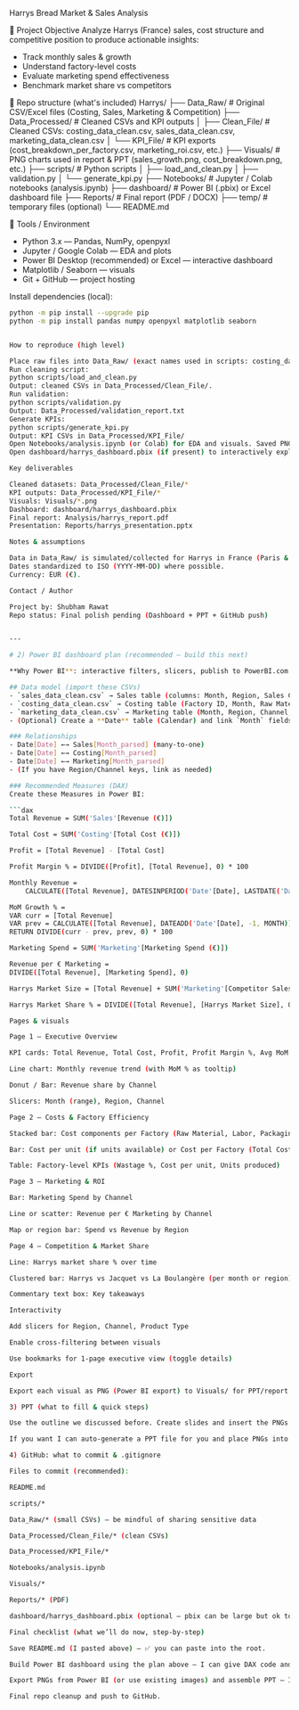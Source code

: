  Harrys Bread Market & Sales Analysis

 📌 Project Objective
Analyze Harrys (France) sales, cost structure and competitive position to produce actionable insights:
- Track monthly sales & growth
- Understand factory-level costs
- Evaluate marketing spend effectiveness
- Benchmark market share vs competitors

📂 Repo structure (what's included)
Harrys/
├── Data_Raw/ # Original CSV/Excel files (Costing, Sales, Marketing & Competition)
├── Data_Processed/ # Cleaned CSVs and KPI outputs
│ ├── Clean_File/ # Cleaned CSVs: costing_data_clean.csv, sales_data_clean.csv, marketing_data_clean.csv
│ └── KPI_File/ # KPI exports (cost_breakdown_per_factory.csv, marketing_roi.csv, etc.)
├── Visuals/ # PNG charts used in report & PPT (sales_growth.png, cost_breakdown.png, etc.)
├── scripts/ # Python scripts
│ ├── load_and_clean.py
│ ├── validation.py
│ └── generate_kpi.py
├── Notebooks/ # Jupyter / Colab notebooks (analysis.ipynb)
├── dashboard/ # Power BI (.pbix) or Excel dashboard file
├── Reports/ # Final report (PDF / DOCX)
├── temp/ # temporary files (optional)
└── README.md


🔧 Tools / Environment
- Python 3.x — Pandas, NumPy, openpyxl
- Jupyter / Google Colab — EDA and plots
- Power BI Desktop (recommended) or Excel — interactive dashboard
- Matplotlib / Seaborn — visuals
- Git + GitHub — project hosting

Install dependencies (local):
```bash
python -m pip install --upgrade pip
python -m pip install pandas numpy openpyxl matplotlib seaborn


How to reproduce (high level)

Place raw files into Data_Raw/ (exact names used in scripts: costing_data.csv, sales_data.csv, marketing_and_competition_data.csv).
Run cleaning script:
python scripts/load_and_clean.py
Output: cleaned CSVs in Data_Processed/Clean_File/.
Run validation:
python scripts/validation.py
Output: Data_Processed/validation_report.txt
Generate KPIs:
python scripts/generate_kpi.py
Output: KPI CSVs in Data_Processed/KPI_File/
Open Notebooks/analysis.ipynb (or Colab) for EDA and visuals. Saved PNGs are in Visuals/.
Open dashboard/harrys_dashboard.pbix (if present) to interactively explore.

Key deliverables

Cleaned datasets: Data_Processed/Clean_File/*
KPI outputs: Data_Processed/KPI_File/*
Visuals: Visuals/*.png
Dashboard: dashboard/harrys_dashboard.pbix
Final report: Analysis/harrys_report.pdf
Presentation: Reports/harrys_presentation.pptx

Notes & assumptions

Data in Data_Raw/ is simulated/collected for Harrys in France (Paris & South France).
Dates standardized to ISO (YYYY-MM-DD) where possible.
Currency: EUR (€).

Contact / Author

Project by: Shubham Rawat
Repo status: Final polish pending (Dashboard + PPT + GitHub push)


---

# 2) Power BI dashboard plan (recommended — build this next)

**Why Power BI**: interactive filters, slicers, publish to PowerBI.com (if needed). If you prefer Excel let me know and I’ll give Excel steps.

## Data model (import these CSVs)
- `sales_data_clean.csv` → Sales table (columns: Month, Region, Sales Channel, Product Type, Units Sold, Revenue (€))
- `costing_data_clean.csv` → Costing table (Factory ID, Month, Raw Material Cost (€), Labor Cost (€), Packaging (€), Distribution (€), Total Cost (€))
- `marketing_data_clean.csv` → Marketing table (Month, Region, Channel, Marketing Spend (€), Competitor Sales Jacquet (€), Competitor Sales La Boulangère (€))
- (Optional) Create a **Date** table (Calendar) and link `Month` fields to it.

### Relationships
- Date[Date] ←→ Sales[Month_parsed] (many-to-one)
- Date[Date] ←→ Costing[Month_parsed]
- Date[Date] ←→ Marketing[Month_parsed]
- (If you have Region/Channel keys, link as needed)

### Recommended Measures (DAX)
Create these Measures in Power BI:

```dax
Total Revenue = SUM('Sales'[Revenue (€)])

Total Cost = SUM('Costing'[Total Cost (€)])

Profit = [Total Revenue] - [Total Cost]

Profit Margin % = DIVIDE([Profit], [Total Revenue], 0) * 100

Monthly Revenue =
    CALCULATE([Total Revenue], DATESINPERIOD('Date'[Date], LASTDATE('Date'[Date]), -1, MONTH))

MoM Growth % =
VAR curr = [Total Revenue]
VAR prev = CALCULATE([Total Revenue], DATEADD('Date'[Date], -1, MONTH))
RETURN DIVIDE(curr - prev, prev, 0) * 100

Marketing Spend = SUM('Marketing'[Marketing Spend (€)])

Revenue per € Marketing =
DIVIDE([Total Revenue], [Marketing Spend], 0)

Harrys Market Size = [Total Revenue] + SUM('Marketing'[Competitor Sales Jacquet (€)]) + SUM('Marketing'[Competitor Sales La Boulangère (€)])

Harrys Market Share % = DIVIDE([Total Revenue], [Harrys Market Size], 0) * 100

Pages & visuals

Page 1 — Executive Overview

KPI cards: Total Revenue, Total Cost, Profit, Profit Margin %, Avg MoM Growth %

Line chart: Monthly revenue trend (with MoM % as tooltip)

Donut / Bar: Revenue share by Channel

Slicers: Month (range), Region, Channel

Page 2 — Costs & Factory Efficiency

Stacked bar: Cost components per Factory (Raw Material, Labor, Packaging, Distribution)

Bar: Cost per unit (if units available) or Cost per Factory (Total Cost)

Table: Factory-level KPIs (Wastage %, Cost per unit, Units produced)

Page 3 — Marketing & ROI

Bar: Marketing Spend by Channel

Line or scatter: Revenue per € Marketing by Channel

Map or region bar: Spend vs Revenue by Region

Page 4 — Competition & Market Share

Line: Harrys market share % over time

Clustered bar: Harrys vs Jacquet vs La Boulangère (per month or region)

Commentary text box: Key takeaways

Interactivity

Add slicers for Region, Channel, Product Type

Enable cross-filtering between visuals

Use bookmarks for 1-page executive view (toggle details)

Export

Export each visual as PNG (Power BI export) to Visuals/ for PPT/report.

3) PPT (what to fill & quick steps)

Use the outline we discussed before. Create slides and insert the PNGs from /Visuals/.

If you want I can auto-generate a PPT file for you and place PNGs into their slides (I can produce a .pptx content layout or give you the code snippet to create it with python-pptx). Tell me if you want me to create the PPT automatically.

4) GitHub: what to commit & .gitignore

Files to commit (recommended):

README.md

scripts/*

Data_Raw/* (small CSVs) — be mindful of sharing sensitive data

Data_Processed/Clean_File/* (clean CSVs)

Data_Processed/KPI_File/*

Notebooks/analysis.ipynb

Visuals/*

Reports/* (PDF)

dashboard/harrys_dashboard.pbix (optional — pbix can be large but ok to include)

Final checklist (what we’ll do now, step-by-step)

Save README.md (I pasted above) — ✅ you can paste into the root.

Build Power BI dashboard using the plan above — I can give DAX code and visuals step-by-step if you want.

Export PNGs from Power BI (or use existing images) and assemble PPT — I can auto-generate PPT or give you python-pptx script.

Final repo cleanup and push to GitHub.